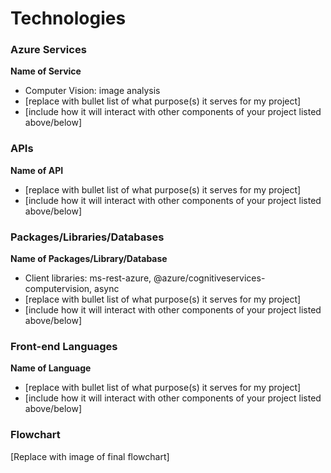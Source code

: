 # Technologies

### Azure Services

**Name of Service**
- Computer Vision: image analysis
- [replace with bullet list of what purpose(s) it serves for my project]
- [include how it will interact with other components of your project listed above/below]

### APIs

**Name of API**
- [replace with bullet list of what purpose(s) it serves for my project]
- [include how it will interact with other components of your project listed above/below]

### Packages/Libraries/Databases

**Name of Packages/Library/Database**
- Client libraries: ms-rest-azure, @azure/cognitiveservices-computervision, async
- [replace with bullet list of what purpose(s) it serves for my project]
- [include how it will interact with other components of your project listed above/below]

### Front-end Languages

**Name of Language**
- [replace with bullet list of what purpose(s) it serves for my project]
- [include how it will interact with other components of your project listed above/below]

### Flowchart

[Replace with image of final flowchart]